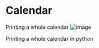 # Calendar
Printing a whole calendar
![image](https://user-images.githubusercontent.com/99530400/177621851-befc4af3-67cc-4da8-b993-ad11c5f255c3.png)


Printing a whole calendar in python
